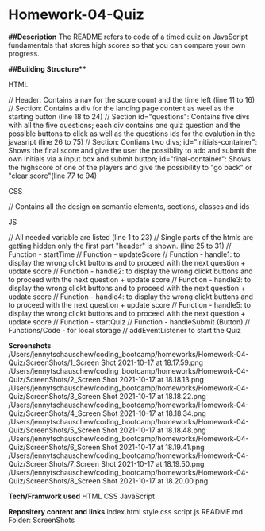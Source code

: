 # Homework-04-Quiz

**##Description**
The README refers to code of a timed quiz on JavaScript fundamentals that stores high scores
so that you can compare your own progress.

**##Building Structure\*\***

HTML

// Header: Contains a nav for the score count and the time left (line 11 to 16)
// Section: Contains a div for the landing page content as weel as the starting button (line 18 to 24)
// Section id="questions": Contains five divs with all the five questions; each div contains one quiz question and the possible buttons to click as well as the questions ids for the evalution in the javasript (line 26 to 75)
// Section: Contians two divs; id="initials-container": Shows the final score and give the user the possiblity to add and submit the own initials via a input box and submit button; id="final-container": Shows the highscore of one of the players and give the possibility to "go back" or "clear score"(line 77 to 94)

CSS

// Contains all the design on semantic elements, sections, classes and ids

JS

// All needed variable are listed (line 1 to 23)
// Single parts of the htmls are getting hidden only the first part "header" is shown. (line 25 to 31)
// Function - startTime
// Function - updateScore
// Function - handle1: to display the wrong clickt buttons and to proceed with the next question + update score
// Function - handle2: to display the wrong clickt buttons and to proceed with the next question + update score
// Function - handle3: to display the wrong clickt buttons and to proceed with the next question + update score
// Function - handle4: to display the wrong clickt buttons and to proceed with the next question + update score
// Function - handle5: to display the wrong clickt buttons and to proceed with the next question + update score
// Function - startQuiz
// Function - handleSubmit (Button)
// Functions/Code - for local storage
// addEventListener to start the Quiz

**Screenshots**
/Users/jennytschauschew/coding_bootcamp/homeworks/Homework-04-Quiz/ScreenShots/1_Screen Shot 2021-10-17 at 18.17.59.png
/Users/jennytschauschew/coding_bootcamp/homeworks/Homework-04-Quiz/ScreenShots/2_Screen Shot 2021-10-17 at 18.18.13.png
/Users/jennytschauschew/coding_bootcamp/homeworks/Homework-04-Quiz/ScreenShots/3_Screen Shot 2021-10-17 at 18.18.22.png
/Users/jennytschauschew/coding_bootcamp/homeworks/Homework-04-Quiz/ScreenShots/4_Screen Shot 2021-10-17 at 18.18.34.png
/Users/jennytschauschew/coding_bootcamp/homeworks/Homework-04-Quiz/ScreenShots/5_Screen Shot 2021-10-17 at 18.18.48.png
/Users/jennytschauschew/coding_bootcamp/homeworks/Homework-04-Quiz/ScreenShots/6_Screen Shot 2021-10-17 at 18.19.41.png
/Users/jennytschauschew/coding_bootcamp/homeworks/Homework-04-Quiz/ScreenShots/7_Screen Shot 2021-10-17 at 18.19.50.png
/Users/jennytschauschew/coding_bootcamp/homeworks/Homework-04-Quiz/ScreenShots/8_Screen Shot 2021-10-17 at 18.20.00.png

**Tech/Framwork used**
HTML
CSS
JavaScript

**Repositery content and links**
index.html
style.css
script.js
README.md
Folder: ScreenShots
